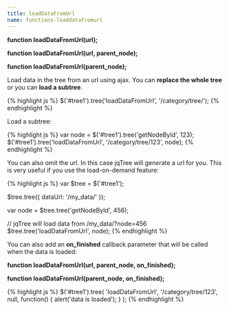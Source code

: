 ```yaml
---
title: loadDataFromUrl
name: functions-loaddatafromurl
---
```


**function loadDataFromUrl(url);**

**function loadDataFromUrl(url, parent_node);**

**function loadDataFromUrl(parent_node);**

Load data in the tree from an url using ajax. You can **replace the whole tree** or you can **load a subtree**.

{% highlight js %}
$('#tree1').tree('loadDataFromUrl', '/category/tree/');
{% endhighlight %}

Load a subtree:

{% highlight js %}
var node = $('#tree1').tree('getNodeById', 123);
$('#tree1').tree('loadDataFromUrl', '/category/tree/123', node);
{% endhighlight %}

You can also omit the url. In this case jqTree will generate a url for you. This is very useful if you use the load-on-demand feature:

{% highlight js %}
var $tree = $('#tree1');

$tree.tree({
dataUrl: '/my_data/'
});

var node = $tree.tree('getNodeById', 456);

// jqTree will load data from /my_data/?node=456
$tree.tree('loadDataFromUrl', node);
{% endhighlight %}

You can also add an **on_finished** callback parameter that will be called when the data is loaded:

**function loadDataFromUrl(url, parent_node, on_finished);**

**function loadDataFromUrl(parent_node, on_finished);**

{% highlight js %}
$('#tree1').tree(
'loadDataFromUrl',
'/category/tree/123',
null,
function() {
alert('data is loaded');
}
);
{% endhighlight %}

